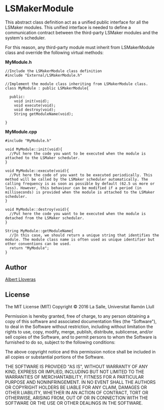 # LSMakerModule
This abstract class definition act as a unified public interface for all the LSMaker modules. This unified interface is needed to define a communication contract between the third-party LSMaker modules and the system's scheduler.

For this reason, any third-party module must inherit from LSMakerModule class and override the following
virtual methods:

**MyModule.h**
```
//Include the LSMakerModule class definition
#include "External/LSMakerModule.h"

//Implement the module class inheriting from LSMakerModule class.
class MyModule : public LSMakerModule{

  public:
    void init(void);
    void execute(void);
    void destroy(void);
    String getModuleName(void);

}
```

**MyModule.cpp**
```
#include "MyModule.h"

void MyModule::init(void){
  //Put here the code you want to be executed when the module is attached to the LSMaker scheduler.
}

void MyModule::execute(void){
  //Put here the code of you want to be executed periodically. This method will be called by the LSMaker scheduler automatically. The calling frequency is as soon as possible by default (62.5 us more or less). However, this behaviour can be modified if a period (in milliseconds) is provided when the module is attached to the LSMaker scheduler.
}

void MyModule::destroy(void){
  //Put here the code you want to be executed when the module is detached from the LSMaker scheduler.
}

String MyModule::getModuleName{
  //In this case, we should return a unique string that identifies the module. The module class name is often used as unique identifier but other conventions can be used.
  return "MyModule";
}

```

## Author
[Albert Lloveras](https://github.com/alloveras)

## License
The MIT License (MIT)
Copyright &copy; 2016 La Salle, Universitat Ramón Llull

Permission is hereby granted, free of charge, to any person obtaining a copy of this software and associated documentation files (the "Software"), to deal in the Software without restriction, including without limitation the rights to use, copy, modify, merge, publish, distribute, sublicense, and/or sell copies of the Software, and to permit persons to whom the Software is furnished to do so, subject to the following conditions:

The above copyright notice and this permission notice shall be included in all copies or substantial portions of the Software.

THE SOFTWARE IS PROVIDED "AS IS", WITHOUT WARRANTY OF ANY KIND, EXPRESS OR IMPLIED, INCLUDING BUT NOT LIMITED TO THE WARRANTIES OF MERCHANTABILITY, FITNESS FOR A PARTICULAR PURPOSE AND NONINFRINGEMENT. IN NO EVENT SHALL THE AUTHORS OR COPYRIGHT HOLDERS BE LIABLE FOR ANY CLAIM, DAMAGES OR OTHER LIABILITY, WHETHER IN AN ACTION OF CONTRACT, TORT OR OTHERWISE, ARISING FROM, OUT OF OR IN CONNECTION WITH THE SOFTWARE OR THE USE OR OTHER DEALINGS IN THE SOFTWARE.

